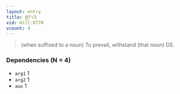```yaml
---
layout: entry
title: ཐུབ་√3
vid: Hill:0770
vcount: 4
---
```

> (when suffixed to a noun) To prevail, withstand (that noun) DS\.

### Dependencies (N = 4)
* `arg1` 1
* `arg2` 1
* `aux` 1
